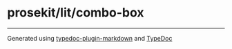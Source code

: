# prosekit/lit/combo-box

***

Generated using [typedoc-plugin-markdown](https://www.npmjs.com/package/typedoc-plugin-markdown) and [TypeDoc](https://typedoc.org/)
